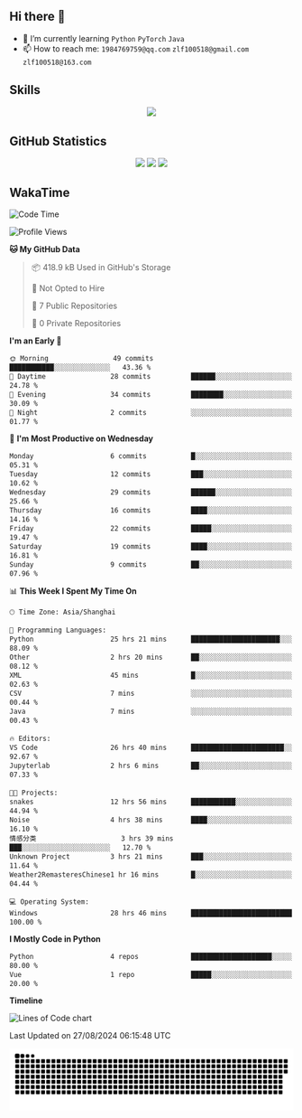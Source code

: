 ## Hi there 👋

- 🌱 I’m currently learning `Python` `PyTorch` `Java`
- 📫 How to reach me: `1984769759@qq.com` `zlf100518@gmail.com` `zlf100518@163.com`

## Skills
<div align="center"> <img src="https://skillicons.dev/icons?i=python,linux,git,github,html,css,js" /> </div>

## GitHub Statistics

<div align="center">
  <img src="https://github-readme-stats.vercel.app/api?username=mrcchenfeng&show_icons=true&theme=tokyonight" />
  <img src="https://github-readme-stats.vercel.app/api/top-langs/?username=mrcchenfeng&show_icons=true&theme=tokyonight" />
  <img src="https://github-readme-activity-graph.vercel.app/graph?username=mrcchenfeng&theme=xcode" />
</div>

## WakaTime

<!--START_SECTION:waka-->
![Code Time](http://img.shields.io/badge/Code%20Time-53%20hrs%207%20mins-blue)

![Profile Views](http://img.shields.io/badge/Profile%20Views-1-blue)

**🐱 My GitHub Data** 

> 📦 418.9 kB Used in GitHub's Storage 
 > 
> 🚫 Not Opted to Hire
 > 
> 📜 7 Public Repositories 
 > 
> 🔑 0 Private Repositories 
 > 
**I'm an Early 🐤** 

```text
🌞 Morning                49 commits          ███████████░░░░░░░░░░░░░░   43.36 % 
🌆 Daytime                28 commits          ██████░░░░░░░░░░░░░░░░░░░   24.78 % 
🌃 Evening                34 commits          ████████░░░░░░░░░░░░░░░░░   30.09 % 
🌙 Night                  2 commits           ░░░░░░░░░░░░░░░░░░░░░░░░░   01.77 % 
```
📅 **I'm Most Productive on Wednesday** 

```text
Monday                   6 commits           █░░░░░░░░░░░░░░░░░░░░░░░░   05.31 % 
Tuesday                  12 commits          ███░░░░░░░░░░░░░░░░░░░░░░   10.62 % 
Wednesday                29 commits          ██████░░░░░░░░░░░░░░░░░░░   25.66 % 
Thursday                 16 commits          ████░░░░░░░░░░░░░░░░░░░░░   14.16 % 
Friday                   22 commits          █████░░░░░░░░░░░░░░░░░░░░   19.47 % 
Saturday                 19 commits          ████░░░░░░░░░░░░░░░░░░░░░   16.81 % 
Sunday                   9 commits           ██░░░░░░░░░░░░░░░░░░░░░░░   07.96 % 
```


📊 **This Week I Spent My Time On** 

```text
🕑︎ Time Zone: Asia/Shanghai

💬 Programming Languages: 
Python                   25 hrs 21 mins      ██████████████████████░░░   88.09 % 
Other                    2 hrs 20 mins       ██░░░░░░░░░░░░░░░░░░░░░░░   08.12 % 
XML                      45 mins             █░░░░░░░░░░░░░░░░░░░░░░░░   02.63 % 
CSV                      7 mins              ░░░░░░░░░░░░░░░░░░░░░░░░░   00.44 % 
Java                     7 mins              ░░░░░░░░░░░░░░░░░░░░░░░░░   00.43 % 

🔥 Editors: 
VS Code                  26 hrs 40 mins      ███████████████████████░░   92.67 % 
Jupyterlab               2 hrs 6 mins        ██░░░░░░░░░░░░░░░░░░░░░░░   07.33 % 

🐱‍💻 Projects: 
snakes                   12 hrs 56 mins      ███████████░░░░░░░░░░░░░░   44.94 % 
Noise                    4 hrs 38 mins       ████░░░░░░░░░░░░░░░░░░░░░   16.10 % 
情感分类                     3 hrs 39 mins       ███░░░░░░░░░░░░░░░░░░░░░░   12.70 % 
Unknown Project          3 hrs 21 mins       ███░░░░░░░░░░░░░░░░░░░░░░   11.64 % 
Weather2RemasteresChinese1 hr 16 mins        █░░░░░░░░░░░░░░░░░░░░░░░░   04.44 % 

💻 Operating System: 
Windows                  28 hrs 46 mins      █████████████████████████   100.00 % 
```

**I Mostly Code in Python** 

```text
Python                   4 repos             ████████████████████░░░░░   80.00 % 
Vue                      1 repo              █████░░░░░░░░░░░░░░░░░░░░   20.00 % 
```



**Timeline**

![Lines of Code chart](https://raw.githubusercontent.com/mrcchenfeng/mrcchenfeng/main/assets/bar_graph.png)


 Last Updated on 27/08/2024 06:15:48 UTC
<!--END_SECTION:waka-->

<div align="center"><img src="./assets/github-snake-dark.svg" /></div>
